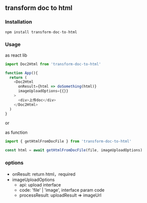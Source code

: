 ## transform doc to html
### Installation
```js
npm install transform-doc-to-html
```
### Usage
as react lib

```js
import Doc2Html from 'transform-doc-to-html'

function App(){
  return (
    <Doc2Html
      onResult={html => doSomething(html)}
      imageUploadOptions={{}}
    >
      <div>上传doc</div>
    </Doc2Html>
  )
}
```
or

as function

```js
import { getHtmlFromDocFile } from 'transform-doc-to-html'

const html = await getHtmlFromDocFile(file, imageUploadOptions)
```

### options
* onResult: return html，required
* imageUploadOptions
    - api: upload interface
    - code: 'file' | 'image', interface param code
    - processResult: uploadResult => imageUrl
